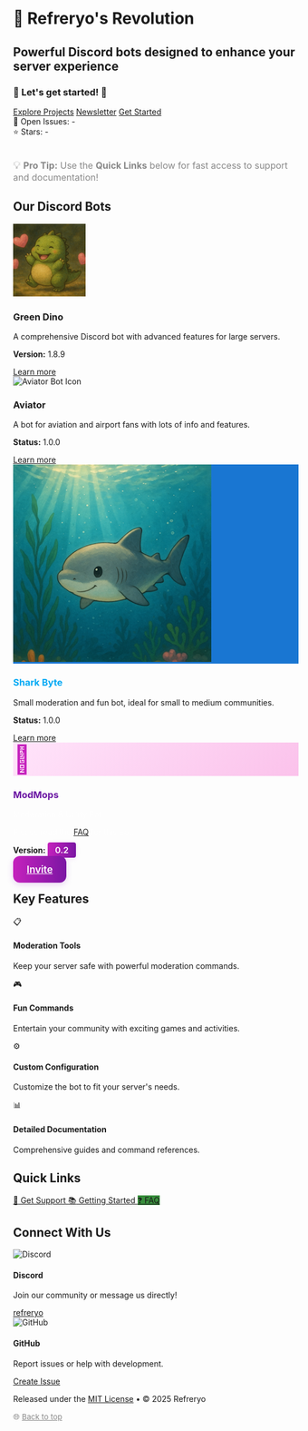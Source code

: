 # <span class="dino-emoji">🦖</span> Refreryo's Revolution

<div class="intro-section">
  <h2 class="intro-title">Powerful Discord bots designed to enhance your server experience</h2>
  <h3 class="title">🦕 Let's get started! 🦖</h3>
  <div class="intro-actions">
    <a href="projects/" class="action-button primary-action" aria-label="Explore Projects">Explore Projects</a>
    <a href="changelogs/greendino-changelog/" class="action-button primary-action" aria-label="Newsletter">Newsletter</a>
    <a href="docs/getting-started/" class="action-button primary-action" aria-label="Get Started">Get Started</a>
  </div>

  <div class="github-stats" aria-label="GitHub Statistics">
    <div class="stats-badge" title="Open Issues">
      <span class="stats-icon">🐛</span>
      <span class="stats-label">Open Issues:</span>
      <span class="stats-count">-</span>
    </div>
    <div class="stats-badge" title="Stars">
      <span class="stats-icon">⭐</span>
      <span class="stats-label">Stars:</span>
      <span class="stats-count">-</span>
    </div>
  </div>
  <div class="intro-tip" style="margin-top:2rem; color:#888; font-size:1rem;">
    <span style="font-size:1.2em;">💡</span> <strong>Pro Tip:</strong> Use the <b>Quick Links</b> below for fast access to support and documentation!
  </div>
  </div>

## Our Discord Bots

  <div class="bots-showcase">
  <!-- Green Dino Card -->
    <div class="bot-card greendino" tabindex="0" aria-label="Green Dino Bot">
      <div class="bot-icon">
        <img src="assets/images/greendino.png" alt="Green Dino Bot Icon" class="bot-image">
      </div>
      <div class="bot-content">
        <h3>Green Dino</h3>
        <p>A comprehensive Discord bot with advanced features for large servers.</p>
        <p><strong>Version:</strong> <span class="badge stable">1.8.9</span></p>
        <a href="projects/greendino/" class="bot-button" aria-label="Learn more about Green Dino">Learn more</a>
      </div>
        </div>
        <!-- Aviator Card -->
        <div class="bot-card aviator" tabindex="0" aria-label="Aviator Bot">
      <div class="bot-icon">
        <img src="assets/images/Aviator.png" alt="Aviator Bot Icon" class="bot-image">
      </div>
      <div class="bot-content">
        <h3>Aviator</h3>
        <p>A bot for aviation and airport fans with lots of info and features.</p>
        <p><strong>Status:</strong> <span class="badge early-alpha">1.0.0</span></p>
        <a href="projects/aviator/" class="bot-button" aria-label="Learn more about Aviator">Learn more</a>
      </div>
        </div>
        <!-- Shark Byte Card -->  
        <div class="bot-card sharkbyte" tabindex="0" aria-label="Shark Byte Bot">
      <div class="bot-icon" style="background-color:#1976d2;">
        <img src="assets/images/sharkbyte.png" alt="Shark Byte Bot Icon" class="bot-image">
      </div>
      <div class="bot-content">
        <h3 style="color:#03a9f4;">Shark Byte</h3>
        <p>Small moderation and fun bot, ideal for small to medium communities.</p>
        <p><strong>Status:</strong> <span class="badge stable">1.0.0</span></p>
        <a href="projects/sharkbyte/" class="bot-button" aria-label="Learn more about Shark Byte">Learn more</a>
      </div>
        </div>
        <!-- ModMops Card -->
        <div class="bot-card modmops" tabindex="0" aria-label="ModMops Bot">
      <div class="bot-icon modmops-icon">
        <span class="modmops-emoji" style="font-size:3rem;">🐶</span>
      </div>
      <div class="bot-content">
        <h3>ModMops</h3>
        <p style="color:#fff;opacity:0.95;">Moderation &amp; Utility Bot</p>
        <p style="color:#fff;opacity:0.95;">Please read the <a href="/refreryo-revolution.github.io/docs/faq/">FAQ</a> for this Bot.</p>
        <p><strong>Version:</strong> <span class="badge modmops-version">0.2</span></p>
        <a href="https://discord.com/oauth2/authorize?client_id=1383578297765462136" class="bot-button modmops-btn" aria-label="Invite ModMops">Invite</a>
      </div>
        </div>
        <style>
      .bot-card.modmops .bot-icon {
        background: linear-gradient(135deg, #ffe4fa 0%, #fbc2eb 100%);
        color: rgb(197,34,189);
      }
      .bot-card.modmops h3 {
        color: rgb(107,22,163);
      }
      .bot-card.modmops .bot-button.modmops-btn {
        background: linear-gradient(90deg, rgb(197,34,189), rgb(123,22,163));
        color: white !important;
        border-radius: 12px;
        font-size: 1.08rem;
        font-weight: 600;
        box-shadow: 0 3px 12px rgba(145,34,197,0.2);
        margin-top: 1rem;
        padding: 0.8rem 1.5rem;
        border: none;
        transition: all 0.3s;
      }
      .bot-card.modmops .bot-button.modmops-btn:hover {
        opacity: 0.92;
        transform: translateY(-3px);
        box-shadow: 0 8px 24px rgba(145,34,197,0.25);
      }
      .bot-card.modmops .badge.modmops-version {
        background: linear-gradient(90deg, rgb(197,34,189), rgb(123,22,163));
        color: #fff;
        border-radius: 4px;
        font-weight: 600;
        font-size: 0.95rem;
        padding: 0.25rem 0.8rem;
        box-shadow: 0 2px 8px rgba(145,34,197,0.10);
      }
        </style>
  </div>

## Key Features

  <div class="features-grid-2x2">
    <div class="feature-box" tabindex="0">
      <div class="feature-icon">📋</div>
      <h4>Moderation Tools</h4>
      <p>Keep your server safe with powerful moderation commands.</p>
    </div>    
    <div class="feature-box" tabindex="0">
      <div class="feature-icon">🎮</div>
      <h4>Fun Commands</h4>
      <p>Entertain your community with exciting games and activities.</p>
    </div>    
    <div class="feature-box" tabindex="0">
      <div class="feature-icon">⚙️</div>
      <h4>Custom Configuration</h4>
      <p>Customize the bot to fit your server's needs.</p>
    </div>    
    <div class="feature-box" tabindex="0">
      <div class="feature-icon">📊</div>
      <h4>Detailed Documentation</h4>
      <p>Comprehensive guides and command references.</p>
    </div>
  </div>

## Quick Links

  <div class="quick-links" aria-label="Quick Links">
    <a href="support/" class="quick-link-button support" aria-label="Get Support">
      <span>🛟</span> Get Support
    </a>
    <a href="docs/getting-started/" class="quick-link-button docs" aria-label="Documentation">
      <span>📚</span> Getting Started
    </a>
    <a href="docs/faq/" class="quick-link-button" style="background-color:#388e3c;" aria-label="FAQ">
      <span>❓</span> FAQ
    </a>
  </div>

## Connect With Us

  <div class="contact-section">
    <div class="contact-card discord" tabindex="0" aria-label="Discord Contact">
      <div class="contact-icon">
        <img src="assets/images/discord.png" alt="Discord" class="contact-image">
      </div>
      <div class="contact-info">
        <h4>Discord</h4>
        <p>Join our community or message us directly!</p>
        <a href="https://discord.gg/JA8VnRttNU" class="contact-link" aria-label="Join Discord">refreryo</a>
      </div>
    </div>
    <div class="contact-card github" tabindex="0" aria-label="GitHub Contact">
      <div class="contact-icon">
        <img src="assets/images/github.png" alt="GitHub" class="contact-image">
      </div>
      <div class="contact-info">
        <h4>GitHub</h4>
        <p>Report issues or help with development.</p>
        <a href="https://github.com/Refreryo/refreryo-revolution/issues" class="contact-link" aria-label="Create GitHub Issue">Create Issue</a>
      </div>
    </div>
  </div>

  <div class="footer-note">
    <p>Released under the <a href="license/">MIT License</a> • © 2025 Refreryo</p>
    <p style="margin-top:0.5rem; font-size:0.95em; color:#888;">
      <span style="font-size:1.1em;">🌐</span> <a href="#top" style="color:var(--primary-color);text-decoration:underline;">Back to top</a>
    </p>
  </div>
